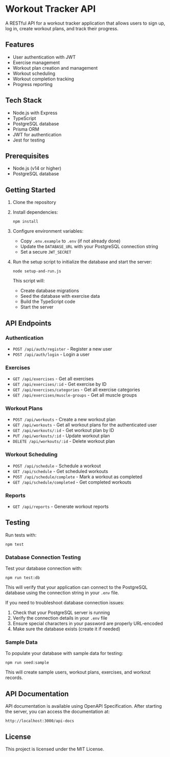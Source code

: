 # Workout Tracker API

A RESTful API for a workout tracker application that allows users to sign up, log in, create workout plans, and track their progress.

## Features

- User authentication with JWT
- Exercise management
- Workout plan creation and management
- Workout scheduling
- Workout completion tracking
- Progress reporting

## Tech Stack

- Node.js with Express
- TypeScript
- PostgreSQL database
- Prisma ORM
- JWT for authentication
- Jest for testing

## Prerequisites

- Node.js (v14 or higher)
- PostgreSQL database

## Getting Started

1. Clone the repository
2. Install dependencies:
   ```
   npm install
   ```
3. Configure environment variables:
   - Copy `.env.example` to `.env` (if not already done)
   - Update the `DATABASE_URL` with your PostgreSQL connection string
   - Set a secure `JWT_SECRET`

4. Run the setup script to initialize the database and start the server:
   ```
   node setup-and-run.js
   ```

   This script will:
   - Create database migrations
   - Seed the database with exercise data
   - Build the TypeScript code
   - Start the server

## API Endpoints

### Authentication

- `POST /api/auth/register` - Register a new user
- `POST /api/auth/login` - Login a user

### Exercises

- `GET /api/exercises` - Get all exercises
- `GET /api/exercises/:id` - Get exercise by ID
- `GET /api/exercises/categories` - Get all exercise categories
- `GET /api/exercises/muscle-groups` - Get all muscle groups

### Workout Plans

- `POST /api/workouts` - Create a new workout plan
- `GET /api/workouts` - Get all workout plans for the authenticated user
- `GET /api/workouts/:id` - Get workout plan by ID
- `PUT /api/workouts/:id` - Update workout plan
- `DELETE /api/workouts/:id` - Delete workout plan

### Workout Scheduling

- `POST /api/schedule` - Schedule a workout
- `GET /api/schedule` - Get scheduled workouts
- `POST /api/schedule/complete` - Mark a workout as completed
- `GET /api/schedule/completed` - Get completed workouts

### Reports

- `GET /api/reports` - Generate workout reports

## Testing

Run tests with:

```
npm test
```

### Database Connection Testing

Test your database connection with:

```
npm run test:db
```

This will verify that your application can connect to the PostgreSQL database using the connection string in your `.env` file.

If you need to troubleshoot database connection issues:

1. Check that your PostgreSQL server is running
2. Verify the connection details in your `.env` file
3. Ensure special characters in your password are properly URL-encoded
4. Make sure the database exists (create it if needed)

### Sample Data

To populate your database with sample data for testing:

```
npm run seed:sample
```

This will create sample users, workout plans, exercises, and workout records.

## API Documentation

API documentation is available using OpenAPI Specification. After starting the server, you can access the documentation at:

```
http://localhost:3000/api-docs
```

## License

This project is licensed under the MIT License.